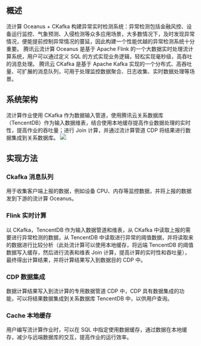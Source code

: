 
## 概述
流计算 Oceanus  + CKafka 构建异常实时检测系统：异常检测包括金融风控、设备运行监控、气象预测、入侵检测等众多应用场景，大多数情况下，及时发现异常情况，便能提前控制异常情况的蔓延，因此构建一个性能优越的异常检测系统十分重要。
腾讯云流计算 Oceanus 是基于 Apache Flink 的一个大数据实时处理流计算系统，用户可以通过定义 SQL 的方式实现业务逻辑，轻松实现毫秒级，高吞吐的消息处理。
腾讯云 CKafka 是基于 Apache Kafka 实现的一个分布式、高吞吐量、可扩展的消息队列，可用于处理监控数据聚合、日志收集、实时数据处理等场景。

## 系统架构
流计算作业使用 CKafka 作为数据输入管道，使用腾讯云关系数据库（TencentDB）作为输入数据维表，结合使用本地缓存提高作业数据处理的实时性，提高作业的吞吐量；进行 Join 计算，并通过流计算管道 CDP 将结果进行数据集成到关系数据库。
![](https://main.qcloudimg.com/raw/c159d6b28d560f50a6605f4ef4973d06.png)

## 实现方法
### Ckafka 消息队列
用于收集客户端上报的数据，例如设备 CPU、内存等监控数据，并将上报的数据发到下游的流计算 Oceanus。

### Flink 实时计算
以 CKafka，TencentDB 作为输入数据管道和维表，从 CKafka 中读取上报的需要进行异常检测的数据，从 TencentDB 中读取进行异常的阈值数据，并将读取来的数据进行比较分析（此处流计算可以使用本地缓存，将远端 TencentDB 的阈值数据写入缓存，然后进行流表和维表 Join 计算，提高计算的实时性和吞吐量），最终得出计算结果，并将计算结果写入到数据目的 CDP 中。

### CDP 数据集成
数据计算结果写入到流计算的专用数据管道 CDP 中，CDP 具有数据集成的功能，可以将结果数据集成到关系数据库 TencentDB 中，以供用户查询。

### Cache 本地缓存  
用户编写流计算作业时，可以在 SQL 中指定使用数据缓存，通过数据在本地缓存，减少与远端数据库的交互，提高作业的运行效率。
